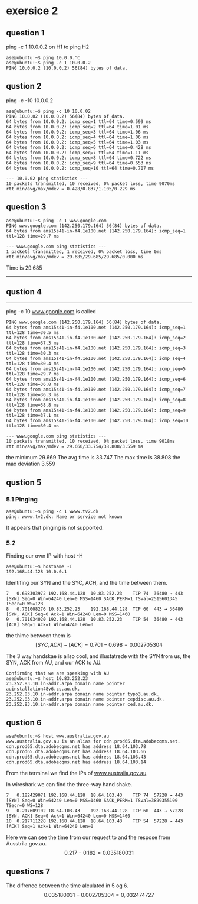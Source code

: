 # exersice 2
## question 1
ping -c 1 10.0.0.2 on H1 to ping H2
```
ase@ubuntu:~$ ping 10.0.0.^C
ase@ubuntu:~$ ping -c 1 10.0.0.2
PING 10.0.0.2 (10.0.0.2) 56(84) bytes of data.
```

## qustion 2 

ping -c -10 10.0.0.2
```
ase@ubuntu:~$ ping -c 10 10.0.02
PING 10.0.02 (10.0.0.2) 56(84) bytes of data.
64 bytes from 10.0.0.2: icmp_seq=1 ttl=64 time=0.599 ms
64 bytes from 10.0.0.2: icmp_seq=2 ttl=64 time=1.01 ms
64 bytes from 10.0.0.2: icmp_seq=3 ttl=64 time=1.06 ms
64 bytes from 10.0.0.2: icmp_seq=4 ttl=64 time=1.06 ms
64 bytes from 10.0.0.2: icmp_seq=5 ttl=64 time=1.03 ms
64 bytes from 10.0.0.2: icmp_seq=6 ttl=64 time=0.428 ms
64 bytes from 10.0.0.2: icmp_seq=7 ttl=64 time=1.11 ms
64 bytes from 10.0.0.2: icmp_seq=8 ttl=64 time=0.722 ms
64 bytes from 10.0.0.2: icmp_seq=9 ttl=64 time=0.653 ms
64 bytes from 10.0.0.2: icmp_seq=10 ttl=64 time=0.707 ms

--- 10.0.02 ping statistics ---
10 packets transmitted, 10 received, 0% packet loss, time 9070ms
rtt min/avg/max/mdev = 0.428/0.837/1.105/0.229 ms
```
## question 3

```
ase@ubuntu:~$ ping -c 1 www.google.com
PING www.google.com (142.250.179.164) 56(84) bytes of data.
64 bytes from ams15s41-in-f4.1e100.net (142.250.179.164): icmp_seq=1 ttl=128 time=29.7 ms

--- www.google.com ping statistics ---
1 packets transmitted, 1 received, 0% packet loss, time 0ms
rtt min/avg/max/mdev = 29.685/29.685/29.685/0.000 ms
```
Time is 29.685


-----
## qustion 4 
-----
ping -c 10 www.google.com is called

```
PING www.google.com (142.250.179.164) 56(84) bytes of data.
64 bytes from ams15s41-in-f4.1e100.net (142.250.179.164): icmp_seq=1 ttl=128 time=30.5 ms
64 bytes from ams15s41-in-f4.1e100.net (142.250.179.164): icmp_seq=2 ttl=128 time=37.3 ms
64 bytes from ams15s41-in-f4.1e100.net (142.250.179.164): icmp_seq=3 ttl=128 time=30.3 ms
64 bytes from ams15s41-in-f4.1e100.net (142.250.179.164): icmp_seq=4 ttl=128 time=30.4 ms
64 bytes from ams15s41-in-f4.1e100.net (142.250.179.164): icmp_seq=5 ttl=128 time=29.7 ms
64 bytes from ams15s41-in-f4.1e100.net (142.250.179.164): icmp_seq=6 ttl=128 time=36.8 ms
64 bytes from ams15s41-in-f4.1e100.net (142.250.179.164): icmp_seq=7 ttl=128 time=36.3 ms
64 bytes from ams15s41-in-f4.1e100.net (142.250.179.164): icmp_seq=8 ttl=128 time=38.8 ms
64 bytes from ams15s41-in-f4.1e100.net (142.250.179.164): icmp_seq=9 ttl=128 time=37.1 ms
64 bytes from ams15s41-in-f4.1e100.net (142.250.179.164): icmp_seq=10 ttl=128 time=30.4 ms

--- www.google.com ping statistics ---
10 packets transmitted, 10 received, 0% packet loss, time 9018ms
rtt min/avg/max/mdev = 29.660/33.754/38.808/3.559 ms
```
the minimum 29.669 
The avg time is 33.747 
The max time is 38.808
the max deviation 3.559


## qustion 5

### 5.1 Pinging
```
ase@ubuntu:~$ ping -c 1 wwww.tv2.dk
ping: wwww.tv2.dk: Name or service not known
```
It appears that pinging is not supported.

### 5.2 
Finding our own IP with host -H
```
ase@ubuntu:~$ hostname -I
192.168.44.128 10.0.0.1 

``` 
Identifing our SYN and the SYC, ACH, and the time between them.

```
7	0.698303972	192.168.44.128	10.83.252.23	TCP	74	36480 → 443 [SYN] Seq=0 Win=64240 Len=0 MSS=1460 SACK_PERM=1 TSval=2515601345 TSecr=0 WS=128
8	0.701008276	10.83.252.23	192.168.44.128	TCP	60	443 → 36480 [SYN, ACK] Seq=0 Ack=1 Win=64240 Len=0 MSS=1460
9	0.701034020	192.168.44.128	10.83.252.23	TCP	54	36480 → 443 [ACK] Seq=1 Ack=1 Win=64240 Len=0
```
the thime between them is 
$$ [SYC, ACK] - [ACK] = 0.701 - 0.698 = 0.002705304 $$


 The 3 way handskae is allso cool, and illustatrede with the SYN from us, the SYN, ACK from AU, and our ACK to AU. 
```
Confirming that we are speaking with AU
ase@ubuntu:~$ host 10.83.252.23
23.252.83.10.in-addr.arpa domain name pointer auinstallation48v6.cs.au.dk.
23.252.83.10.in-addr.arpa domain name pointer typo3.au.dk.
23.252.83.10.in-addr.arpa domain name pointer cepdisc.au.dk.
23.252.83.10.in-addr.arpa domain name pointer ced.au.dk.
```






## qustion 6 

```
ase@ubuntu:~$ host www.australia.gov.au
www.australia.gov.au is an alias for cdn.prod65.dta.adobecqms.net.
cdn.prod65.dta.adobecqms.net has address 18.64.103.78
cdn.prod65.dta.adobecqms.net has address 18.64.103.66
cdn.prod65.dta.adobecqms.net has address 18.64.103.43
cdn.prod65.dta.adobecqms.net has address 18.64.103.14
```
From the terminal we find the IPs of www.australia.gov.au. 

In wireshark we can find the three-way hand shake. 
```
7	0.182429071	192.168.44.128	18.64.103.43	TCP	74	57228 → 443 [SYN] Seq=0 Win=64240 Len=0 MSS=1460 SACK_PERM=1 TSval=3899355100 TSecr=0 WS=128
9	0.217609102	18.64.103.43	192.168.44.128	TCP	60	443 → 57228 [SYN, ACK] Seq=0 Ack=1 Win=64240 Len=0 MSS=1460
10	0.217711228	192.168.44.128	18.64.103.43	TCP	54	57228 → 443 [ACK] Seq=1 Ack=1 Win=64240 Len=0
```
Here we can see the time from our request to and the respose from Ausstrila.gov.au. 
$$ 0.217 - 0.182 = 0.035180031 $$

## questions 7 

The difrence between the time alculated in 5 og 6. 
$$  0.035180031 - 0.002705304 = 0,032474727 $$ 























